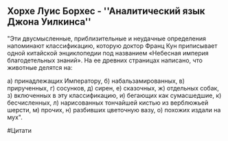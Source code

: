 ## Хорхе Луис Борхес - ''Аналитический язык Джона Уилкинса''

"Эти двусмысленные, приблизительные и неудачные определения напоминают классификацию, которую доктор Франц Кун приписывает одной китайской энциклопедии под названием «Небесная империя благодетельных знаний». На ее древних страницах написано, что животные делятся на:

а) принадлежащих Императору,
б) набальзамированных,
в) прирученных,
г) сосунков,
д) сирен,
е) сказочных,
ж) отдельных собак,
з) включенных в эту классификацию,
и) бегающих как сумасшедшие,
к) бесчисленных,
л) нарисованных тончайшей кистью из верблюжьей шерсти,
м) прочих,
н) разбивших цветочную вазу,
о) похожих издали на мух".

#Цитати
